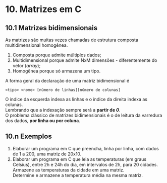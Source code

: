 # 10. Matrizes em C

## 10.1 Matrizes bidimensionais
As matrizes são muitas vezes chamadas de estrutura composta multidimensional homogênea.  
1. Composta porque admite múltiplos dados;
2. Multidimensional porque admite NxM dimensões - diferentemente do vetor (*array*);
3. Homogênea porque só armazena um tipo.  

A forma geral da declaração de uma matriz bidimensional é  
```
<tipo> <nome> [número de linhas][número de colunas]
```

O índice da esquerda indexa as linhas e o índice da direita indexa as colunas.  
Lembrando que a indexação sempre será a **partir de *0***.  
O problema clássico de matrizes bidimensionais é o de leitura da varredura dos dados, **por linha ou por coluna**.

## 10.n Exemplos
1. Elaborar um programa em C que preencha, linha por linha, com dados de 1 a 200, uma matriz de 20x10.  
2. Elaborar um programa em C que leia as temperaturas (em graus Celsius), entre 2h e 24h do dia, em intervalos de 2h, para 20 cidades.  
Armazene as temperaturas da cidade em uma matriz.  
Determine e armazene a temperatura média na mesma matriz.  

